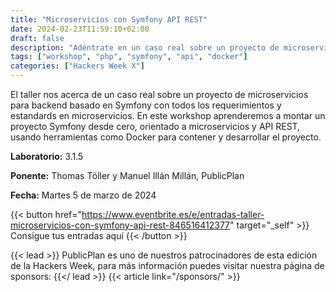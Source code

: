 ```yaml
---
title: "Microservicios con Symfony API REST"
date: 2024-02-23T11:59:10+02:00
draft: false
description: "Adéntrate en un caso real sobre un proyecto de microservicios para backend basado en Symfony."
tags: ["workshop", "php", "symfony", "api", "docker"]
categories: ["Hackers Week X"]
---
```


El taller nos acerca de un caso real sobre un proyecto de microservicios para backend basado en Symfony con todos los requerimientos y estandards en microservicios. En este workshop aprenderemos a montar un proyecto Symfony desde cero, orientado a microservicios y API REST, usando herramientas como Docker para contener y desarrollar el proyecto.

**Laboratorio:** 3.1.5

**Ponente:** Thomas Töller y Manuel Illán Millán, PublicPlan

**Fecha:** Martes 5 de marzo de 2024

{{< button href="https://www.eventbrite.es/e/entradas-taller-microservicios-con-symfony-api-rest-846516412377" target="_self" >}}
Consigue tus entradas aquí
{{< /button >}}

{{< lead >}}
PublicPlan es uno de nuestros patrocinadores de esta edición de la Hackers Week, para más información puedes visitar nuestra página de sponsors:
{{</ lead >}}
{{< article link="/sponsors/" >}}